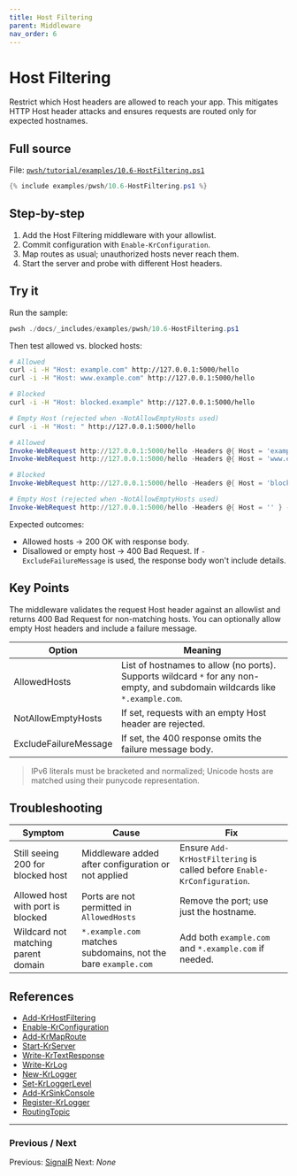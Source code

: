 ```yaml
---
title: Host Filtering
parent: Middleware
nav_order: 6
---
```


# Host Filtering

Restrict which Host headers are allowed to reach your app. This mitigates HTTP Host header attacks and ensures requests are routed only for expected hostnames.

## Full source

File: [`pwsh/tutorial/examples/10.6-HostFiltering.ps1`][10.6-HostFiltering.ps1]

```powershell
{% include examples/pwsh/10.6-HostFiltering.ps1 %}
```

## Step-by-step

1. Add the Host Filtering middleware with your allowlist.
2. Commit configuration with `Enable-KrConfiguration`.
3. Map routes as usual; unauthorized hosts never reach them.
4. Start the server and probe with different Host headers.

## Try it

Run the sample:

```powershell
pwsh ./docs/_includes/examples/pwsh/10.6-HostFiltering.ps1
```

Then test allowed vs. blocked hosts:

```bash
# Allowed
curl -i -H "Host: example.com" http://127.0.0.1:5000/hello
curl -i -H "Host: www.example.com" http://127.0.0.1:5000/hello

# Blocked
curl -i -H "Host: blocked.example" http://127.0.0.1:5000/hello

# Empty Host (rejected when -NotAllowEmptyHosts used)
curl -i -H "Host: " http://127.0.0.1:5000/hello
```

```powershell
# Allowed
Invoke-WebRequest http://127.0.0.1:5000/hello -Headers @{ Host = 'example.com' }
Invoke-WebRequest http://127.0.0.1:5000/hello -Headers @{ Host = 'www.example.com' }

# Blocked
Invoke-WebRequest http://127.0.0.1:5000/hello -Headers @{ Host = 'blocked.example' } -SkipHttpErrorCheck

# Empty Host (rejected when -NotAllowEmptyHosts used)
Invoke-WebRequest http://127.0.0.1:5000/hello -Headers @{ Host = '' } -SkipHttpErrorCheck
```

Expected outcomes:

- Allowed hosts → 200 OK with response body.
- Disallowed or empty host → 400 Bad Request. If `-ExcludeFailureMessage` is used, the response body won't include details.

## Key Points

The middleware validates the request Host header against an allowlist and returns 400 Bad Request for non-matching hosts.
You can optionally allow empty Host headers and include a failure message.

| Option | Meaning |
|--------|---------|
| AllowedHosts | List of hostnames to allow (no ports). Supports wildcard `*` for any non-empty, and subdomain wildcards like `*.example.com`. |
| NotAllowEmptyHosts | If set, requests with an empty Host header are rejected. |
| ExcludeFailureMessage | If set, the 400 response omits the failure message body. |

> IPv6 literals must be bracketed and normalized; Unicode hosts are matched using their punycode representation.

## Troubleshooting

| Symptom | Cause | Fix |
|---------|-------|-----|
| Still seeing 200 for blocked host | Middleware added after configuration or not applied | Ensure `Add-KrHostFiltering` is called before `Enable-KrConfiguration`. |
| Allowed host with port is blocked | Ports are not permitted in `AllowedHosts` | Remove the port; use just the hostname. |
| Wildcard not matching parent domain | `*.example.com` matches subdomains, not the bare `example.com` | Add both `example.com` and `*.example.com` if needed. |

## References

- [Add-KrHostFiltering][Add-KrHostFiltering]
- [Enable-KrConfiguration][Enable-KrConfiguration]
- [Add-KrMapRoute][Add-KrMapRoute]
- [Start-KrServer][Start-KrServer]
- [Write-KrTextResponse][Write-KrTextResponse]
- [Write-KrLog][Write-KrLog]
- [New-KrLogger][New-KrLogger]
- [Set-KrLoggerLevel][Set-KrLoggerLevel]
- [Add-KrSinkConsole][Add-KrSinkConsole]
- [Register-KrLogger][Register-KrLogger]
- [RoutingTopic][RoutingTopic]

---

### Previous / Next

Previous: [SignalR](./5.SignalR.md)
Next: _None_

[10.6-HostFiltering.ps1]: /pwsh/tutorial/examples/10.6-HostFiltering.ps1
[Add-KrHostFiltering]: /pwsh/cmdlets/Add-KrHostFiltering
[Enable-KrConfiguration]: /pwsh/cmdlets/Enable-KrConfiguration
[Add-KrMapRoute]: /pwsh/cmdlets/Add-KrMapRoute
[Start-KrServer]: /pwsh/cmdlets/Start-KrServer
[Write-KrTextResponse]: /pwsh/cmdlets/Write-KrTextResponse
[Write-KrLog]: /pwsh/cmdlets/Write-KrLog
[New-KrLogger]: /pwsh/cmdlets/New-KrLogger
[Set-KrLoggerLevel]: /pwsh/cmdlets/Set-KrLoggerLevel
[Add-KrSinkConsole]: /pwsh/cmdlets/Add-KrSinkConsole
[Register-KrLogger]: /pwsh/cmdlets/Register-KrLogger
[RoutingTopic]: /topics/routing
